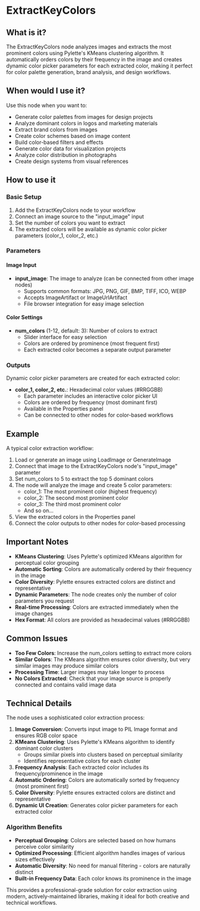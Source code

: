# ExtractKeyColors

## What is it?

The ExtractKeyColors node analyzes images and extracts the most prominent colors using Pylette's KMeans clustering algorithm. It automatically orders colors by their frequency in the image and creates dynamic color picker parameters for each extracted color, making it perfect for color palette generation, brand analysis, and design workflows.

## When would I use it?

Use this node when you want to:

- Generate color palettes from images for design projects
- Analyze dominant colors in logos and marketing materials
- Extract brand colors from images
- Create color schemes based on image content
- Build color-based filters and effects
- Generate color data for visualization projects
- Analyze color distribution in photographs
- Create design systems from visual references

## How to use it

### Basic Setup

1. Add the ExtractKeyColors node to your workflow
1. Connect an image source to the "input_image" input
1. Set the number of colors you want to extract
1. The extracted colors will be available as dynamic color picker parameters (color_1, color_2, etc.)

### Parameters

#### Image Input

- **input_image**: The image to analyze (can be connected from other image nodes)
    - Supports common formats: JPG, PNG, GIF, BMP, TIFF, ICO, WEBP
    - Accepts ImageArtifact or ImageUrlArtifact
    - File browser integration for easy image selection

#### Color Settings

- **num_colors** (1-12, default: 3): Number of colors to extract
    - Slider interface for easy selection
    - Colors are ordered by prominence (most frequent first)
    - Each extracted color becomes a separate output parameter

### Outputs

Dynamic color picker parameters are created for each extracted color:

- **color_1, color_2, etc.**: Hexadecimal color values (#RRGGBB)
    - Each parameter includes an interactive color picker UI
    - Colors are ordered by frequency (most dominant first)
    - Available in the Properties panel
    - Can be connected to other nodes for color-based workflows

## Example

A typical color extraction workflow:

1. Load or generate an image using LoadImage or GenerateImage
1. Connect that image to the ExtractKeyColors node's "input_image" parameter
1. Set num_colors to 5 to extract the top 5 dominant colors
1. The node will analyze the image and create 5 color parameters:
    - color_1: The most prominent color (highest frequency)
    - color_2: The second most prominent color
    - color_3: The third most prominent color
    - And so on...
1. View the extracted colors in the Properties panel
1. Connect the color outputs to other nodes for color-based processing

## Important Notes

- **KMeans Clustering**: Uses Pylette's optimized KMeans algorithm for perceptual color grouping
- **Automatic Sorting**: Colors are automatically ordered by their frequency in the image
- **Color Diversity**: Pylette ensures extracted colors are distinct and representative
- **Dynamic Parameters**: The node creates only the number of color parameters you request
- **Real-time Processing**: Colors are extracted immediately when the image changes
- **Hex Format**: All colors are provided as hexadecimal values (#RRGGBB)

## Common Issues

- **Too Few Colors**: Increase the num_colors setting to extract more colors
- **Similar Colors**: The KMeans algorithm ensures color diversity, but very similar images may produce similar colors
- **Processing Time**: Larger images may take longer to process
- **No Colors Extracted**: Check that your image source is properly connected and contains valid image data

## Technical Details

The node uses a sophisticated color extraction process:

1. **Image Conversion**: Converts input image to PIL Image format and ensures RGB color space
1. **KMeans Clustering**: Uses Pylette's KMeans algorithm to identify dominant color clusters
    - Groups similar pixels into clusters based on perceptual similarity
    - Identifies representative colors for each cluster
1. **Frequency Analysis**: Each extracted color includes its frequency/prominence in the image
1. **Automatic Ordering**: Colors are automatically sorted by frequency (most prominent first)
1. **Color Diversity**: Pylette ensures extracted colors are distinct and representative
1. **Dynamic UI Creation**: Generates color picker parameters for each extracted color

### Algorithm Benefits

- **Perceptual Grouping**: Colors are selected based on how humans perceive color similarity
- **Optimized Processing**: Efficient algorithm handles images of various sizes effectively
- **Automatic Diversity**: No need for manual filtering - colors are naturally distinct
- **Built-in Frequency Data**: Each color knows its prominence in the image

This provides a professional-grade solution for color extraction using modern, actively-maintained libraries, making it ideal for both creative and technical workflows.

